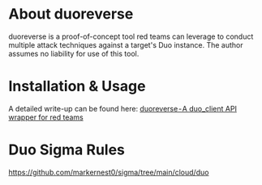 # About duoreverse

duoreverse is a proof-of-concept tool red teams can leverage to conduct multiple attack techniques against a target's Duo instance. The author assumes no liability for use of this tool.

# Installation & Usage

A detailed write-up can be found here: [duoreverse - A duo_client API wrapper for red teams](https://markernest.medium.com/duoreverse-a-duo-client-api-wrapper-for-red-teams-230a91b9074e)

# Duo Sigma Rules

https://github.com/markernest0/sigma/tree/main/cloud/duo
